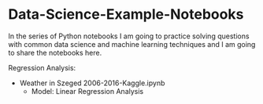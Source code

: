 # Data-Science-Example-Notebooks
In the series of Python notebooks I am going to practice solving questions with common data science and machine learning techniques and I am going to share the notebooks here.

Regression Analysis:
* Weather in Szeged 2006-2016-Kaggle.ipynb 
  * Model: Linear Regression Analysis
